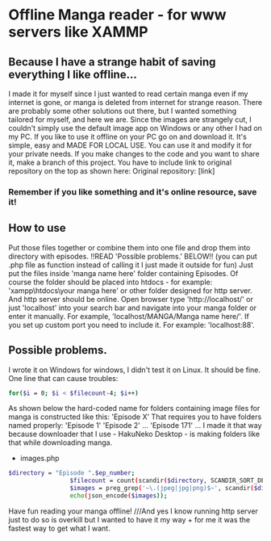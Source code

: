 # Offline Manga reader - for www servers like XAMMP
## Because I have a strange habit of saving everything I like offline...
I made it for myself since I just wanted to read certain manga even if my internet is gone, or manga is deleted from internet for strange reason. 
There are probably some other solutions out there, but I wanted something tailored for myself, and here we are.
Since the images are strangely cut, I couldn't simply use the default image app on Windows or any other I had on my PC.
If you like to use it offline on your PC go on and download it.
It's simple, easy and MADE FOR LOCAL USE.
You can use it and modify it for your private needs.
If you make changes to the code and you want to share it, make a branch of this project.
You have to include link to original repository on the top as shown here: 
Original repository: [link]
### Remember if you like something and it's online resource, save it! 

## How to use
Put those files together or combine them into one file and drop them into directory with episodes. !!READ 'Possible problems.' BELOW!!
(you can put .php file as function instead of calling it I just made it outside for fun)
Just put the files inside 'manga name here' folder containing Episodes.
Of course the folder should be placed into htdocs - for example: 'xampp\htdocs\your manga here' or other folder designed for http server.
And http server should be online.
Open browser type 'http://localhost/' or just 'localhost' into your search bar and navigate into your manga folder or enter it manually.
For example, 'localhost/MANGA/Manga name here/'.
If you set up custom port you need to include it. For example: 'localhost:88'.

## Possible problems.
I wrote it on Windows for windows, I didn't test it on Linux. It should be fine. One line that can cause troubles:
```sh
for($i = 0; $i < $filecount-4; $i++)
```

As shown below the hard-coded name for folders containing image files for manga is constructed like this: 'Episode X'
That requires you to have folders named properly: 'Episode 1' 'Episode 2' ... 'Episode 171' ...
I made it that way because downloader that I use - HakuNeko Desktop - is making folders like that while downloading manga.
- images.php
```sh
$directory = "Episode ".$ep_number;
                 $filecount = count(scandir($directory, SCANDIR_SORT_DESCENDING));
                 $images = preg_grep('~\.(jpeg|jpg|png)$~', scandir($directory));
                 echo(json_encode($images));
```

Have fun reading your manga offline!
///And yes I know running http server just to do so is overkill but I wanted to have it my way + for me it was the fastest way to get what I want.
